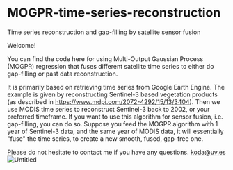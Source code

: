 # MOGPR-time-series-reconstruction
Time series reconstruction and gap-filling by satellite sensor fusion

Welcome!

You can find the code here for using Multi-Output Gaussian Process (MOGPR) regression that fuses different satellite time series to either do gap-filling or past data reconstruction.

It is primarily based on retrieving time series from Google Earth Engine. The example is given by reconstructing Sentinel-3 based vegetation products (as described in https://www.mdpi.com/2072-4292/15/13/3404). Then we use MODIS time series to reconstruct Sentinel-3 back to 2002, or your preferred timeframe.
If you want to use this algorithm for sensor fusion, i.e. gap-filling, you can do so. Suppose you feed the MOGPR algorithm with 1 year of Sentinel-3 data, and the same year of MODIS data, it will essentially "fuse" the time series, to create a new smooth, fused, gap-free one.

Please do not hesitate to contact me if you have any questions.
koda@uv.es
![Untitled](https://github.com/daviddkovacs/MOGPR-time-series-reconstruction/assets/123364246/66d5d37a-5c6d-42e7-b3e7-433c344c41ad)

